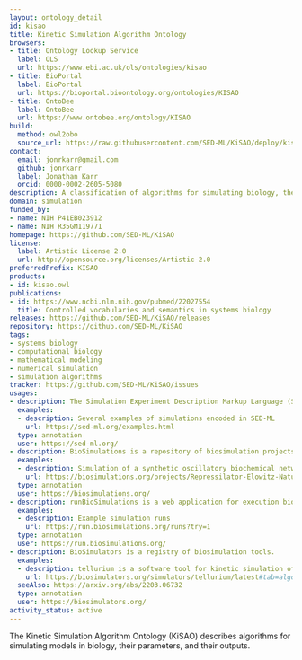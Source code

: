 ```yaml
---
layout: ontology_detail
id: kisao
title: Kinetic Simulation Algorithm Ontology
browsers:
- title: Ontology Lookup Service
  label: OLS
  url: https://www.ebi.ac.uk/ols/ontologies/kisao
- title: BioPortal
  label: BioPortal
  url: https://bioportal.bioontology.org/ontologies/KISAO
- title: OntoBee
  label: OntoBee
  url: https://www.ontobee.org/ontology/KISAO
build:
  method: owl2obo
  source_url: https://raw.githubusercontent.com/SED-ML/KiSAO/deploy/kisao.owl
contact:
  email: jonrkarr@gmail.com
  github: jonrkarr
  label: Jonathan Karr
  orcid: 0000-0002-2605-5080
description: A classification of algorithms for simulating biology, their parameters, and their outputs
domain: simulation
funded_by:
- name: NIH P41EB023912
- name: NIH R35GM119771
homepage: https://github.com/SED-ML/KiSAO
license:
  label: Artistic License 2.0
  url: http://opensource.org/licenses/Artistic-2.0
preferredPrefix: KISAO
products:
- id: kisao.owl
publications:
- id: https://www.ncbi.nlm.nih.gov/pubmed/22027554
  title: Controlled vocabularies and semantics in systems biology
releases: https://github.com/SED-ML/KiSAO/releases
repository: https://github.com/SED-ML/KiSAO
tags:
- systems biology
- computational biology
- mathematical modeling
- numerical simulation
- simulation algorithms
tracker: https://github.com/SED-ML/KiSAO/issues
usages:
- description: The Simulation Experiment Description Markup Language (SED-ML) is a language for describing simulations and visualizations of their results.
  examples:
  - description: Several examples of simulations encoded in SED-ML
    url: https://sed-ml.org/examples.html
  type: annotation
  user: https://sed-ml.org/
- description: BioSimulations is a repository of biosimulation projects.
  examples:
  - description: Simulation of a synthetic oscillatory biochemical network
    url: https://biosimulations.org/projects/Repressilator-Elowitz-Nature-2000
  type: annotation
  user: https://biosimulations.org/
- description: runBioSimulations is a web application for execution biological simulations.
  examples:
  - description: Example simulation runs
    url: https://run.biosimulations.org/runs?try=1
  type: annotation
  user: https://run.biosimulations.org/
- description: BioSimulators is a registry of biosimulation tools.
  examples:
  - description: tellurium is a software tool for kinetic simulation of biochemical networks
    url: https://biosimulators.org/simulators/tellurium/latest#tab=algorithms
  seeAlso: https://arxiv.org/abs/2203.06732
  type: annotation
  user: https://biosimulators.org/
activity_status: active
---
```


The Kinetic Simulation Algorithm Ontology (KiSAO) describes algorithms for simulating models in biology, their parameters, and their outputs.
